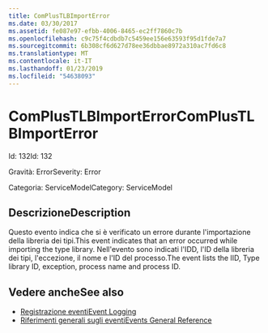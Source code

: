 ```yaml
---
title: ComPlusTLBImportError
ms.date: 03/30/2017
ms.assetid: fe087e97-efbb-4006-8465-ec2ff7860c7b
ms.openlocfilehash: c9c75f4cdbdb7c5459ee156e63593f95d1fde7a7
ms.sourcegitcommit: 6b308cf6d627d78ee36dbbae8972a310ac7fd6c8
ms.translationtype: MT
ms.contentlocale: it-IT
ms.lasthandoff: 01/23/2019
ms.locfileid: "54638093"
---
```

# <a name="complustlbimporterror"></a><span data-ttu-id="71195-102">ComPlusTLBImportError</span><span class="sxs-lookup"><span data-stu-id="71195-102">ComPlusTLBImportError</span></span>
<span data-ttu-id="71195-103">Id: 132</span><span class="sxs-lookup"><span data-stu-id="71195-103">Id: 132</span></span>  
  
 <span data-ttu-id="71195-104">Gravità: Error</span><span class="sxs-lookup"><span data-stu-id="71195-104">Severity: Error</span></span>  
  
 <span data-ttu-id="71195-105">Categoria: ServiceModel</span><span class="sxs-lookup"><span data-stu-id="71195-105">Category: ServiceModel</span></span>  
  
## <a name="description"></a><span data-ttu-id="71195-106">Descrizione</span><span class="sxs-lookup"><span data-stu-id="71195-106">Description</span></span>  
 <span data-ttu-id="71195-107">Questo evento indica che si è verificato un errore durante l'importazione della libreria dei tipi.</span><span class="sxs-lookup"><span data-stu-id="71195-107">This event indicates that an error occurred while importing the type library.</span></span> <span data-ttu-id="71195-108">Nell'evento sono indicati l'IDD, l'ID della libreria dei tipi, l'eccezione, il nome e l'ID del processo.</span><span class="sxs-lookup"><span data-stu-id="71195-108">The event lists the IID, Type library ID, exception, process name and process ID.</span></span>  
  
## <a name="see-also"></a><span data-ttu-id="71195-109">Vedere anche</span><span class="sxs-lookup"><span data-stu-id="71195-109">See also</span></span>
- [<span data-ttu-id="71195-110">Registrazione eventi</span><span class="sxs-lookup"><span data-stu-id="71195-110">Event Logging</span></span>](../../../../../docs/framework/wcf/diagnostics/event-logging/index.md)
- [<span data-ttu-id="71195-111">Riferimenti generali sugli eventi</span><span class="sxs-lookup"><span data-stu-id="71195-111">Events General Reference</span></span>](../../../../../docs/framework/wcf/diagnostics/event-logging/events-general-reference.md)
